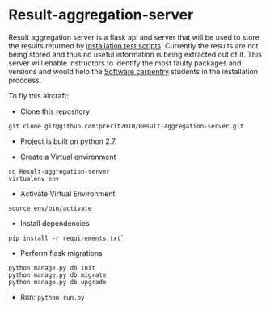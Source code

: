 # Result-aggregation-server

Result aggregation server is a flask api and server that will be used to store the results returned by [installation test scripts](https://github.com/wking/swc-setup-installation-test). Currently the results are not being stored and thus no useful information is being extracted out of it.
This server will enable instructors to identify the most faulty packages and versions and would help the [Software carpentry](http://software-carpentry.org/) students in the installation proccess.

To fly this aircraft:

* Clone this repository
```
git clone git@github.com:prerit2010/Result-aggregation-server.git
```
* Project is built on python 2.7.

* Create a Virtual environment
```
cd Result-aggregation-server
virtualenv env
```
* Activate Virtual Environment
```
source env/bin/activate
```
* Install dependencies
```
pip install -r requirements.txt`
```
* Perform flask migrations
```
python manage.py db init
python manage.py db migrate
python manage.py db upgrade
```
* Run:
`python run.py`
